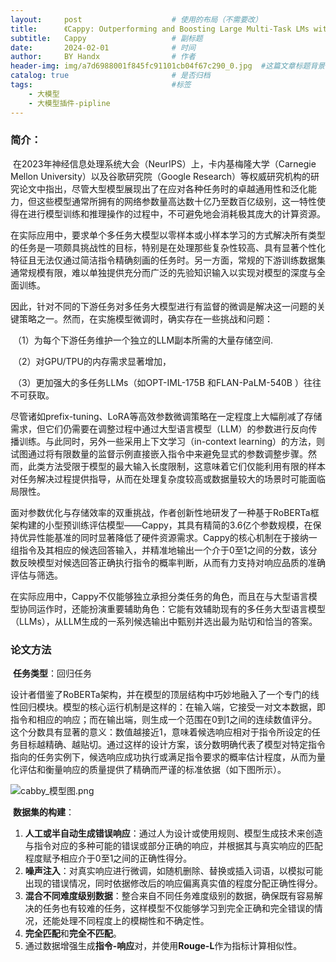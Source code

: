 ```yaml
---
layout:     post   				    # 使用的布局（不需要改）
title:      《Cappy: Outperforming and Boosting Large Multi-Task LMs with a Small Scorer》-论文阅读笔记              # 标题 
subtitle:   Cappy	                # 副标题
date:       2024-02-01 				# 时间
author:     BY Handx				# 作者
header-img: img/a7d6988001f845fc91101cb04f67c290_0.jpg 	#这篇文章标题背景图片
catalog: true 						# 是否归档
tags:								#标签
    - 大模型
    - 大模型插件-pipline
---
```




### 简介：

​	在2023年神经信息处理系统大会（NeurIPS）上，卡内基梅隆大学（Carnegie Mellon University）以及谷歌研究院（Google Research）等权威研究机构的研究论文中指出，尽管大型模型展现出了在应对各种任务时的卓越通用性和泛化能力，但这些模型通常所拥有的网络参数量高达数十亿乃至数百亿级别，这一特性使得在进行模型训练和推理操作的过程中，不可避免地会消耗极其庞大的计算资源。

​	在实际应用中，要求单个多任务大模型以零样本或小样本学习的方式解决所有类型的任务是一项颇具挑战性的目标，特别是在处理那些复杂性较高、具有显著个性化特征且无法仅通过简洁指令精确刻画的任务时。另一方面，常规的下游训练数据集通常规模有限，难以单独提供充分而广泛的先验知识输入以实现对模型的深度与全面训练。

​	因此，针对不同的下游任务对多任务大模型进行有监督的微调是解决这一问题的关键策略之一。然而，在实施模型微调时，确实存在一些挑战和问题：

​	（1）为每个下游任务维护一个独立的LLM副本所需的大量存储空间.

​	（2）对GPU/TPU的内存需求显著增加，

​	（3）更加强大的多任务LLMs（如OPT-IML-175B 和FLAN-PaLM-540B ）往往不可获取。

​	尽管诸如prefix-tuning、LoRA等高效参数微调策略在一定程度上大幅削减了存储需求，但它们仍需要在调整过程中通过大型语言模型（LLM）的参数进行反向传播训练。与此同时，另外一些采用上下文学习（in-context learning）的方法，则试图通过将有限数量的监督示例直接嵌入指令中来避免显式的参数调整步骤。然而，此类方法受限于模型的最大输入长度限制，这意味着它们仅能利用有限的样本对任务解决过程提供指导，从而在处理复杂度较高或数据量较大的场景时可能面临局限性。

​	面对参数优化与存储效率的双重挑战，作者创新性地研发了一种基于RoBERTa框架构建的小型预训练评估模型——Cappy，其具有精简的3.6亿个参数规模，在保持优异性能基准的同时显著降低了硬件资源需求。Cappy的核心机制在于接纳一组指令及其相应的候选回答输入，并精准地输出一个介于0至1之间的分数，该分数反映模型对候选回答正确执行指令的概率判断，从而有力支持对响应品质的准确评估与筛选。

​	在实际应用中，Cappy不仅能够独立承担分类任务的角色，而且在与大型语言模型协同运作时，还能扮演重要辅助角色：它能有效辅助现有的多任务大型语言模型（LLMs），从LLM生成的一系列候选输出中甄别并选出最为贴切和恰当的答案。

### 论文方法

​	**任务类型**：回归任务

​	设计者借鉴了RoBERTa架构，并在模型的顶层结构中巧妙地融入了一个专门的线性回归模块。模型的核心运行机制是这样的：在输入端，它接受一对文本数据，即指令和相应的响应；而在输出端，则生成一个范围在0到1之间的连续数值评分。这个分数具有显著的意义：数值越接近1，意味着候选响应相对于指令所设定的任务目标越精确、越贴切。通过这样的设计方案，该分数明确代表了模型对特定指令指向的任务实例下，候选响应成功执行或满足指令要求的概率估计程度，从而为量化评估和衡量响应的质量提供了精确而严谨的标准依据（如下图所示）。

![cabby_模型图.png](https://s2.loli.net/2024/02/05/VRzPAvhFileNTsa.png)

​	**数据集的构建**：

1. **人工或半自动生成错误响应**：通过人为设计或使用规则、模型生成技术来创造与指令对应的多种可能的错误或部分正确的响应，并根据其与真实响应的匹配程度赋予相应介于0至1之间的正确性得分。
2. **噪声注入**：对真实响应进行微调，如随机删除、替换或插入词语，以模拟可能出现的错误情况，同时依据修改后的响应偏离真实值的程度分配正确性得分。
3. **混合不同难度级别数据**：整合来自不同任务难度级别的数据，确保既有容易解决的任务也有较难的任务，这样模型不仅能够学习到完全正确和完全错误的情况，还能处理不同程度上的模糊性和不确定性。
4. **完全匹配**和**完全不匹配**。
5. 通过数据增强生成**指令-响应**对，并使用**Rouge-L**作为指标计算相似性。
